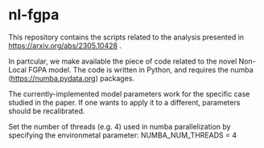 # nl-fgpa

This repository contains the scripts related to the analysis presented in https://arxiv.org/abs/2305.10428 .

In partcular, we make available the piece of code related to the novel Non-Local FGPA model. The code is written in Python, and requires the numba (https://numba.pydata.org) packages.

The currently-implemented model parameters work for the specific case studied in the paper. If one wants to apply it to a different, parameters should be recalibrated. 

Set the number of threads (e.g. 4) used in numba parallelization by specifying the environmetal parameter:
NUMBA_NUM_THREADS = 4 
